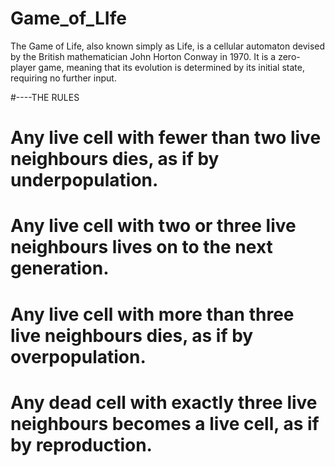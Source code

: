 # Game_of_LIfe
The Game of Life, also known simply as Life, is a cellular automaton devised by the British mathematician John Horton Conway in 1970. It is a zero-player game, meaning that its evolution is determined by its initial state, requiring no further input.


#----THE RULES

# Any live cell with fewer than two live neighbours dies, as if by underpopulation.
# Any live cell with two or three live neighbours lives on to the next generation.
# Any live cell with more than three live neighbours dies, as if by overpopulation.
# Any dead cell with exactly three live neighbours becomes a live cell, as if by reproduction.
